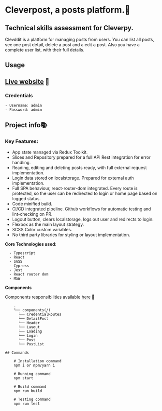 # Cleverpost, a posts platform.🔖

## Technical skills assessment for Cleverpy.

Clevddit is a platform for managing posts from users. You can list all posts, see one post detail, delete a post and a edit a post.
Also you have a complete user list, with their full details.

## Usage

## [Live website](cleverpost-ivan-garcia.netlify.app) 🔗

### Credentials

    - Username: admin
    - Password: admin

## Project info📚

### Key Features:

- App state managed via Redux Toolkit.
- Slices and Repository prepared for a full API Rest integration for error handling.
- Reading, editing and deleting posts ready, with full external request implementation.
- Login data stored on localstorage. Prepared for external auth implementation.
- Full SPA behaviour, react-router-dom integrated. Every route is protected, so the user can be redirected to login or home page based on logged status.
- Code minified build.
- CI/CD integrated pipeline. Github workflows for automatic testing and lint-checking on PR.
- Logout button, clears localstorage, logs out user and redirects to login.
- Flexbox as the main layout strategy.
- SCSS Color custom variables.
- No third party libraries for styling or layout implementation.

**Core Technologies used:**

```
  - Typescript
  - React
  - SASS
  - Cypress
  - Jest
  - React router dom
  - MSW
```

**Components**

Components responsibilities available [here](components.md) 🔗

```
    .
    └── components(/)
      └── CredentialRoutes
      └── DetailPost
      └── Header
      └── Layout
      └── Loading
      └── Login
      └── Post
      └── PostList

## Commands

    # Installation command
    npm i or npm/yarn i

    # Running command
    npm start

    # Build command
    npm run build

    # Testing command
    npm run test

```
